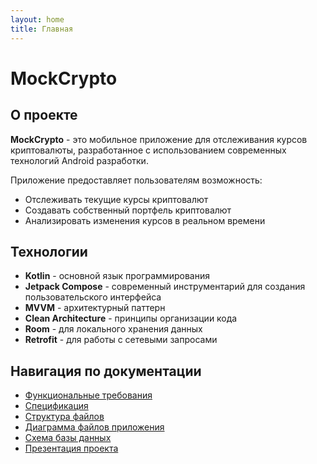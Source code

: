 ```yaml
---
layout: home
title: Главная
---
```


# MockCrypto

## О проекте

**MockCrypto** - это мобильное приложение для отслеживания курсов криптовалюты, разработанное с использованием современных технологий Android разработки.

Приложение предоставляет пользователям возможность:
- Отслеживать текущие курсы криптовалют
- Создавать собственный портфель криптовалют
- Анализировать изменения курсов в реальном времени

## Технологии

- **Kotlin** - основной язык программирования
- **Jetpack Compose** - современный инструментарий для создания пользовательского интерфейса
- **MVVM** - архитектурный паттерн
- **Clean Architecture** - принципы организации кода
- **Room** - для локального хранения данных
- **Retrofit** - для работы с сетевыми запросами

## Навигация по документации

- [Функциональные требования](functional_requirements.html)
- [Спецификация](specification.html)
- [Структура файлов](file_structure.html)
- [Диаграмма файлов приложения](file_diagram.html)
- [Схема базы данных](database_schema.html)
- [Презентация проекта](presentation.html) 